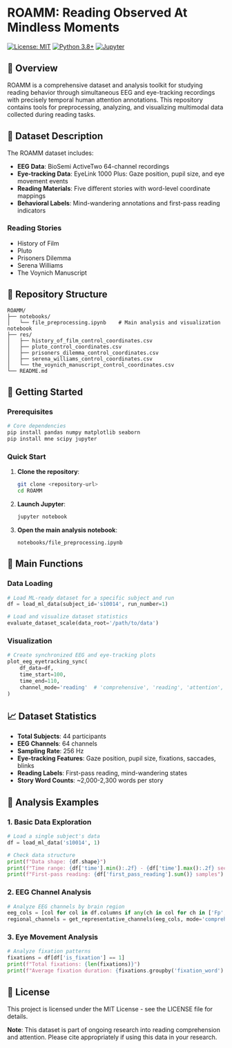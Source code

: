 # ROAMM: Reading Observed At Mindless Moments

[![License: MIT](https://img.shields.io/badge/License-MIT-yellow.svg)](https://opensource.org/licenses/MIT)
[![Python 3.8+](https://img.shields.io/badge/python-3.8+-blue.svg)](https://www.python.org/downloads/)
[![Jupyter](https://img.shields.io/badge/Jupyter-Notebook-orange.svg)](https://jupyter.org/)

## 📖 Overview

ROAMM is a comprehensive dataset and analysis toolkit for studying reading behavior through simultaneous EEG and eye-tracking recordings with precisely temporal human attention annotations. This repository contains tools for preprocessing, analyzing, and visualizing multimodal data collected during reading tasks.

## 🧠 Dataset Description

The ROAMM dataset includes:
- **EEG Data**: BioSemi ActiveTwo 64-channel recordings
- **Eye-tracking Data**: EyeLink 1000 Plus: Gaze position, pupil size, and eye movement events
- **Reading Materials**: Five different stories with word-level coordinate mappings
- **Behavioral Labels**: Mind-wandering annotations and first-pass reading indicators

### Reading Stories
- History of Film
- Pluto  
- Prisoners Dilemma
- Serena Williams
- The Voynich Manuscript

## 📁 Repository Structure

```
ROAMM/
├── notebooks/
│   └── file_preprocessing.ipynb    # Main analysis and visualization notebook
├── res/
│   ├── history_of_film_control_coordinates.csv
│   ├── pluto_control_coordinates.csv
│   ├── prisoners_dilemma_control_coordinates.csv
│   ├── serena_williams_control_coordinates.csv
│   └── the_voynich_manuscript_control_coordinates.csv
└── README.md
```

## 🚀 Getting Started

### Prerequisites

```bash
# Core dependencies
pip install pandas numpy matplotlib seaborn
pip install mne scipy jupyter
```

### Quick Start

1. **Clone the repository**:
   ```bash
   git clone <repository-url>
   cd ROAMM
   ```

2. **Launch Jupyter**:
   ```bash
   jupyter notebook
   ```

3. **Open the main analysis notebook**:
   ```
   notebooks/file_preprocessing.ipynb
   ```

## 🔧 Main Functions

### Data Loading
```python
# Load ML-ready dataset for a specific subject and run
df = load_ml_data(subject_id='s10014', run_number=1)

# Load and visualize dataset statistics
evaluate_dataset_scale(data_root='/path/to/data')
```

### Visualization
```python
# Create synchronized EEG and eye-tracking plots
plot_eeg_eyetracking_sync(
    df_data=df, 
    time_start=100, 
    time_end=110,
    channel_mode='reading'  # 'comprehensive', 'reading', 'attention', 'minimal'
)
```

## 📈 Dataset Statistics

- **Total Subjects**: 44 participants
- **EEG Channels**: 64 channels 
- **Sampling Rate**: 256 Hz
- **Eye-tracking Features**: Gaze position, pupil size, fixations, saccades, blinks
- **Reading Labels**: First-pass reading, mind-wandering states
- **Story Word Counts**: ~2,000-2,300 words per story

## 🧪 Analysis Examples

### 1. Basic Data Exploration
```python
# Load a single subject's data
df = load_ml_data('s10014', 1)

# Check data structure
print(f"Data shape: {df.shape}")
print(f"Time range: {df['time'].min():.2f} - {df['time'].max():.2f} seconds")
print(f"First-pass reading: {df['first_pass_reading'].sum()} samples")
```

### 2. EEG Channel Analysis
```python
# Analyze EEG channels by brain region
eeg_cols = [col for col in df.columns if any(ch in col for ch in ['Fp', 'F', 'C', 'P', 'O'])]
regional_channels = get_representative_channels(eeg_cols, mode='comprehensive')
```

### 3. Eye Movement Analysis
```python
# Analyze fixation patterns
fixations = df[df['is_fixation'] == 1]
print(f"Total fixations: {len(fixations)}")
print(f"Average fixation duration: {fixations.groupby('fixation_word').size().mean():.2f} samples")
```


## 📄 License

This project is licensed under the MIT License - see the LICENSE file for details.


**Note**: This dataset is part of ongoing research into reading comprehension and attention. Please cite appropriately if using this data in your research.
